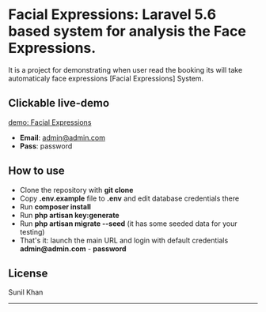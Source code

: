 # Facial Expressions: Laravel 5.6 based system for analysis the Face Expressions.

It is a project for demonstrating when user read the booking its will take automaticaly face expressions [Facial Expressions] System.

## Clickable live-demo

[demo: Facial Expressions](https://fd.worldpixelmarket.com/login)

- __Email__: admin@admin.com
- __Pass__: password


## How to use

- Clone the repository with __git clone__
- Copy __.env.example__ file to __.env__ and edit database credentials there
- Run __composer install__
- Run __php artisan key:generate__
- Run __php artisan migrate --seed__ (it has some seeded data for your testing)
- That's it: launch the main URL and login with default credentials __admin@admin.com__ - __password__

## License

Sunil Khan

---
